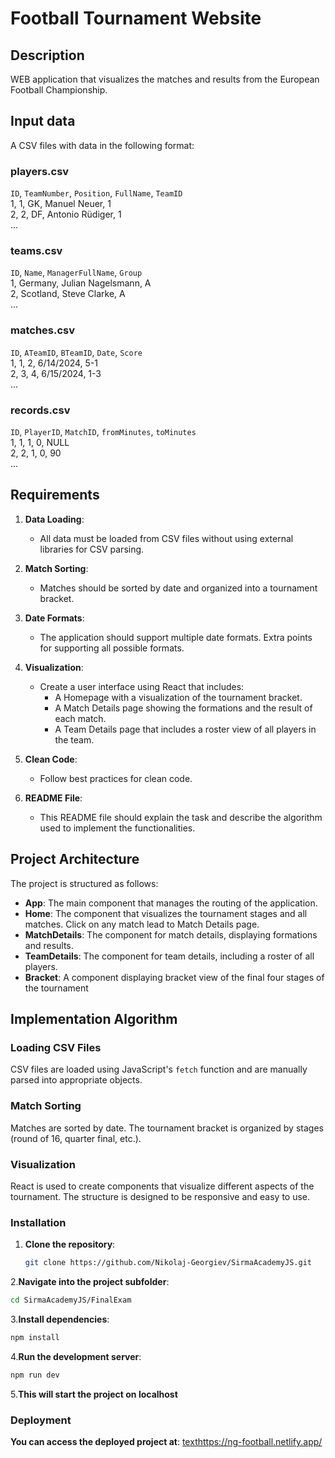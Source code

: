 # Football Tournament Website

## Description

WEB application that visualizes the matches and results
from the European Football Championship.

## Input data

A CSV files with data in the following format:

### players.csv

`ID`, `TeamNumber`, `Position`, `FullName`, `TeamID`  
1, 1, GK, Manuel Neuer, 1  
2, 2, DF, Antonio Rüdiger, 1  
...

### teams.csv

`ID`, `Name`, `ManagerFullName`, `Group`  
1, Germany, Julian Nagelsmann, A  
2, Scotland, Steve Clarke, A  
...

### matches.csv

`ID`, `ATeamID`, `BTeamID`, `Date`, `Score`  
1, 1, 2, 6/14/2024, 5-1  
2, 3, 4, 6/15/2024, 1-3  
...

### records.csv

`ID`, `PlayerID`, `MatchID`, `fromMinutes`, `toMinutes`  
1, 1, 1, 0, NULL  
2, 2, 1, 0, 90  
...

## Requirements

1. **Data Loading**:

   - All data must be loaded from CSV files without using external libraries for CSV parsing.

2. **Match Sorting**:

   - Matches should be sorted by date and organized into a tournament bracket.

3. **Date Formats**:

   - The application should support multiple date formats. Extra points for supporting all possible formats.

4. **Visualization**:

   - Create a user interface using React that includes:
     - A Homepage with a visualization of the tournament bracket.
     - A Match Details page showing the formations and the result of each match.
     - A Team Details page that includes a roster view of all players in the team.

5. **Clean Code**:

   - Follow best practices for clean code.

6. **README File**:
   - This README file should explain the task and describe the algorithm used to implement the functionalities.

## Project Architecture

The project is structured as follows:

- **App**: The main component that manages the routing of the application.
- **Home**: The component that visualizes the tournament stages and all matches. Click on any match lead to Match Details page.
- **MatchDetails**: The component for match details, displaying formations and results.
- **TeamDetails**: The component for team details, including a roster of all players.
- **Bracket**: A component displaying bracket view of the final four stages of the tournament

## Implementation Algorithm

### Loading CSV Files

CSV files are loaded using JavaScript's `fetch` function and are manually parsed into appropriate objects.

### Match Sorting

Matches are sorted by date. The tournament bracket is organized by stages (round of 16, quarter final, etc.).

### Visualization

React is used to create components that visualize different aspects of the tournament. The structure is designed to be responsive and easy to use.

### Installation

1. **Clone the repository**:

   ```bash
   git clone https://github.com/Nikolaj-Georgiev/SirmaAcademyJS.git
   ```

2.**Navigate into the project subfolder**:

```bash
cd SirmaAcademyJS/FinalExam
```

3.**Install dependencies**:

```bash
npm install
```

4.**Run the development server**:

```bash
npm run dev
```

5.**This will start the project on localhost**

### Deployment

**You can access the deployed project at**:
[text](https://ng-football.netlify.app/)https://ng-football.netlify.app/
